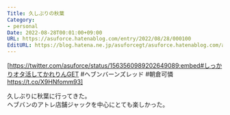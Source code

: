 ```yaml
---
Title: 久しぶりの秋葉
Category:
- personal
Date: 2022-08-28T00:01:00+09:00
URL: https://asuforce.hatenablog.com/entry/2022/08/28/000100
EditURL: https://blog.hatena.ne.jp/asuforcegt/asuforce.hatenablog.com/atom/entry/4207112889912883057
---
```


[https://twitter.com/asuforce/status/1563560989202649089:embed#しっかりオタ活してかれりんGET #ヘブンバーンズレッド #朝倉可憐 https://t.co/X9HNfomm93]

久しぶりに秋葉に行ってきた。  
ヘブバンのアトレ店舗ジャックを中心にとても楽しかった。  
